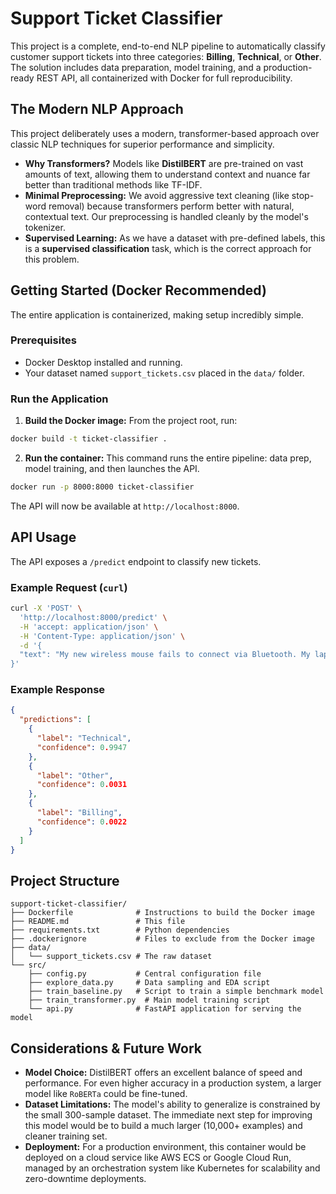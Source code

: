 # Support Ticket Classifier

This project is a complete, end-to-end NLP pipeline to automatically classify customer support tickets into three categories: **Billing**, **Technical**, or **Other**. The solution includes data preparation, model training, and a production-ready REST API, all containerized with Docker for full reproducibility.


## The Modern NLP Approach

This project deliberately uses a modern, transformer-based approach over classic NLP techniques for superior performance and simplicity.

* **Why Transformers?** Models like **DistilBERT** are pre-trained on vast amounts of text, allowing them to understand context and nuance far better than traditional methods like TF-IDF.
* **Minimal Preprocessing:** We avoid aggressive text cleaning (like stop-word removal) because transformers perform better with natural, contextual text. Our preprocessing is handled cleanly by the model's tokenizer.
* **Supervised Learning:** As we have a dataset with pre-defined labels, this is a **supervised classification** task, which is the correct approach for this problem.

## Getting Started (Docker Recommended)

The entire application is containerized, making setup incredibly simple.

### Prerequisites

* Docker Desktop installed and running.
* Your dataset named `support_tickets.csv` placed in the `data/` folder.

### Run the Application

1. **Build the Docker image:** From the project root, run:

```bash
docker build -t ticket-classifier .
```

2. **Run the container:** This command runs the entire pipeline: data prep, model training, and then launches the API.

```bash
docker run -p 8000:8000 ticket-classifier
```

The API will now be available at `http://localhost:8000`.

## API Usage

The API exposes a `/predict` endpoint to classify new tickets.

### Example Request (`curl`)

```bash
curl -X 'POST' \
  'http://localhost:8000/predict' \
  -H 'accept: application/json' \
  -H 'Content-Type: application/json' \
  -d '{
  "text": "My new wireless mouse fails to connect via Bluetooth. My laptop cannot discover it."
}'
```

### Example Response

```json
{
  "predictions": [
    {
      "label": "Technical",
      "confidence": 0.9947
    },
    {
      "label": "Other",
      "confidence": 0.0031
    },
    {
      "label": "Billing",
      "confidence": 0.0022
    }
  ]
}
```

## Project Structure

```
support-ticket-classifier/
├── Dockerfile              # Instructions to build the Docker image
├── README.md               # This file
├── requirements.txt        # Python dependencies
├── .dockerignore           # Files to exclude from the Docker image
├── data/
│   └── support_tickets.csv # The raw dataset
└── src/
    ├── config.py           # Central configuration file
    ├── explore_data.py     # Data sampling and EDA script
    ├── train_baseline.py   # Script to train a simple benchmark model
    ├── train_transformer.py  # Main model training script
    └── api.py              # FastAPI application for serving the model
```

## Considerations & Future Work

* **Model Choice:** DistilBERT offers an excellent balance of speed and performance. For even higher accuracy in a production system, a larger model like `RoBERTa` could be fine-tuned.
* **Dataset Limitations:** The model's ability to generalize is constrained by the small 300-sample dataset. The immediate next step for improving this model would be to build a much larger (10,000+ examples) and cleaner training set.
* **Deployment:** For a production environment, this container would be deployed on a cloud service like AWS ECS or Google Cloud Run, managed by an orchestration system like Kubernetes for scalability and zero-downtime deployments.
